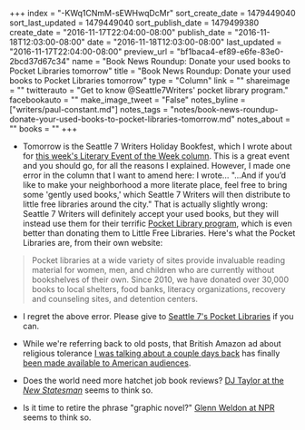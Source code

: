 +++
index = "-KWq1CNmM-sEWHwqDcMr"
sort_create_date = 1479449040
sort_last_updated = 1479449040
sort_publish_date = 1479499380
create_date = "2016-11-17T22:04:00-08:00"
publish_date = "2016-11-18T12:03:00-08:00"
date = "2016-11-18T12:03:00-08:00"
last_updated = "2016-11-17T22:04:00-08:00"
preview_url = "bf1baca4-ef89-e6fe-83e0-2bcd37d67c34"
name = "Book News Roundup: Donate your used books to Pocket Libraries tomorrow"
title = "Book News Roundup: Donate your used books to Pocket Libraries tomorrow"
type = "Column"
link = ""
shareimage = ""
twitterauto = "Get to know @Seattle7Writers' pocket library program."
facebookauto = ""
make_image_tweet = "False"
notes_byline = ["writers/paul-constant.md"]
notes_tags = "notes/book-news-roundup-donate-your-used-books-to-pocket-libraries-tomorrow.md"
notes_about = ""
books = ""
+++
* Tomorrow is the Seattle 7 Writers Holiday Bookfest, which I wrote about for [this week's Literary Event of the Week column](http://www.seattlereviewofbooks.com/notes/2016/11/16/literary-event-of-the-week-seattle-7-writers-bookfest/). This is a great event and you should go, for all the reasons I explained. However, I made one error in the column that I want to amend here: I wrote... "...And if you’d like to make your neighborhood a more literate place, feel free to bring some 'gently used books,' which Seattle 7 Writers will then distribute to little free libraries around the city." That is actually slightly wrong: Seattle 7 Writers will definitely accept your used books, but they will instead use them for their terrific [Pocket Library program](http://www.seattle7writers.org/pocket-libraries.html), which is even better than donating them to Little Free Libraries. Here's what the Pocket Libraries are, from their own website:

<blockquote>Pocket libraries at a wide variety of sites provide invaluable reading material for women, men, and children who are currently without bookshelves of their own. Since 2010, we have donated over 30,000 books to local shelters, food banks, literacy organizations, recovery and counseling sites, and detention centers.</blockquote>

* I regret the above error. Please give to [Seattle 7's Pocket Libraries](http://www.seattle7writers.org/pocket-libraries.html) if you can.

* While we're referring back to old posts, that British Amazon ad about religious tolerance [I was talking about a couple days back](http://www.seattlereviewofbooks.com/notes/2016/11/16/new-amazon-ad-is-probably-pretty-inspiring-though-i-wouldnt-know/) has finally [been made available to American audiences](http://www.geekwire.com/2016/jeff-bezos-tweets-love-touching-amazon-ad-showing-friendship-priest-imam/). 

* Does the world need more hatchet job book reviews? [DJ Taylor at the *New Statesman*](http://www.newstatesman.com/politics/uk/2016/11/death-hatchet-job) seems to think so.

* Is it time to retire the phrase "graphic novel?" [Glenn Weldon at NPR](http://www.npr.org/sections/monkeysee/2016/11/17/502422829/the-term-graphic-novel-has-had-a-good-run-we-dont-need-it-anymore) seems to think so.


